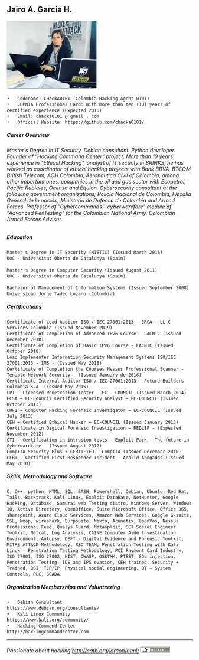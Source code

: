 ## Jairo A. Garcia H.

![Alt Text](https://github.com/chacka0101/Repository_CHackA0101/blob/master/Jairo_A_Garcia_H.jpg?raw=true)
```
•	Codename: CHackA0101 (Colombia Hacking Agent 0101)
•	COPNIA Professional Card: With more than ten (10) years of certified experience (Expected 2010)
•	Email: chacka0101 @ gmail . com
•	Official Website: https://github.com/chacka0101/
```
##### Career Overview 
###### Master's Degree in IT Security. Debian consultant. Python developer. Founder of "Hacking Command Center" project. More than 10 years’ experience in "Ethical Hacking", analyst of IT security in BRINKS, he has worked as coordinator of ethical hacking projects with Bank BBVA, BTCOM British Telecom, ACH Colombia, Aeronautica Civil of Colombia, among other important ones. companies in the oil and gas sector with Ecopetrol, Pacific Rubiales, Ocensa and Equion. Cybersecurity consultant at the following government organizations; Policía Nacional de Colombia, Fiscalia General de la nación, Ministerio de Defensa de Colombia and Armed Forces. Professor of "Cybercommands - cyberwarefare" module of "Advanced PenTesting" for the Colombian National Army. Colombian Armed Forces Advisor.

##### Education
```
Master's Degree in IT Security (MISTIC) (Issued March 2016)
UOC - Universitat Oberta de Catalunya (Spain)

Master's Degree in Computer Security (Issued August 2011)
UOC - Universitat Oberta de Catalunya (Spain)

Bachelor of Management of Information Systems (Issued September 2008)
Universidad Jorge Tadeo Lozano (Colombia)
```
##### Certifications
```
Certificate of Lead Auditor ISO / IEC 27001:2013 - ERCA - LL-C Services Colombia (Issued November 2019)		           
Certificate of Completion of Advanced IPv6 Course - LACNIC (Issued December 2018) 					
Certificate of Completion of Basic IPv6 Course - LACNIC (Issued October 2018) 					           
Lead Implementer Information Security Management Systems ISO/IEC 27001:2013 - IMS - (Issued May 2018) 		
Certificate of Completion the Courses Nessus Professional Scanner - Tenable Network Security - (Issued January de 2016)
Certificate Internal Auditor ISO / IEC 27001:2013 - Future Builders Colombia S.A. (Issued May 2015)			
LPT – Licensed Penetration Tester - EC – COUNCIL (Issued March 2014)						           
ECSA – EC-Council Certified Security Analyst – EC-COUNCIL (Issued October 2013)					
CHFI – Computer Hacking Forensic Investigator – EC-COUNCIL (Issued July 2013)					
CEH – Certified Ethical Hacker – EC-COUNCIL (Issued January 2013)						           
Certificate in Digital Forensic Investigation – REDLIF - (Expected November 2012)					
CTI - Certification in intrusion tests - Exploit Pack – The future in Cyberwarefare - (Issued August 2012)			
CompTIA Security Plus + CERTIFIED - CompTIA (Issued December 2010)						     	
CFRI - Certified First Responder Incident - Adalid Abogados (Issued May 2010)						
```
##### Skills, Methodology and Software
```
C, C++, python, HTML, SQL, BASH, Powershell, Debian, Ubuntu, Red Hat, Tails, Backtrack, Kali Linux, Exploit DataBase, NetHunter, Google Hacking, Database, Samurai web Testing distro, Windows Server, Windows 10, Active Directory, OpenOffice, Suite Microsoft Office, Office 365, sharepoint, Azure Cloud Services, Amazon Web Services, Google G-suite, SSL, Nmap, wireshark, Burpsuite, Nikto, Acunetix, OpenVas, Nessus Professional Feed, Qualys Guard, Metasploit, SET Social Engineer Toolkit, Netcat, Log Analysis, CAINE Computer Aide Investigation Environment, Autopsy, DEFT - Digital Evidence and Forensic Toolkit, MITRE ATT&CK Methodology, RED TEAM, Penetration Testing with Kali Linux - Penetration Testing Methodology, PCI Payment Card Industry, ISO 27001, ISO 27002, NIST, OWASP, OSSTMM, PTEST, SQL injection, Penetration Testing, IDS and IPS evasion, CEH trained, Security + Trained, OSI, TCP/IP. Physical social engineering. OT – System Controls, PLC, SCADA.
```
##### Organization Memberships and Volunteering
```
•	Debian Consultant                   https://www.debian.org/consultants/
•	Kali Linux Community                https://www.kali.org/community/
•	Hacking Command Center              http://hackingcommandcenter.com
```
---
###### Passionate about hacking    http://catb.org/jargon/html/ ![Alt Text](https://github.com/chacka0101/Repository_CHackA0101/blob/master/hacker.png)

